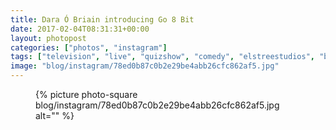 ```yaml
---
title: Dara Ó Briain introducing Go 8 Bit
date: 2017-02-04T08:31:31+00:00
layout: photopost
categories: ["photos", "instagram"]
tags: ["television", "live", "quizshow", "comedy", "elstreestudios", "bbcelstree", "dave", "retrogaming", "8bit", "daraobriain", "london"]
image: "blog/instagram/78ed0b87c0b2e29be4abb26cfc862af5.jpg"
---
```


<figure class="photo photo--square">
  {% picture photo-square blog/instagram/78ed0b87c0b2e29be4abb26cfc862af5.jpg alt="" %}
</figure>


